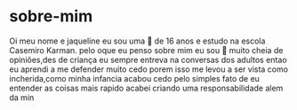 # sobre-mim

Oi meu nome e jaqueline eu sou uma :girl: de 16 anos e estudo na escola Casemiro Karman. 
pelo oque eu penso sobre mim eu sou :girl: muito cheia de opiniões,des de criança eu sempre entreva na conversas dos adultos entao eu aprendi a me defender muito cedo porem isso me levou a ser vista como incherida,como minha infancia acabou cedo pelo simples fato de eu entender as coisas mais rapido 
acabei criando uma responsabilidade alem da min

